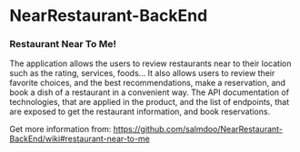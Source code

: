 # NearRestaurant-BackEnd

### Restaurant Near To Me!
The application allows the users to review restaurants near to their location such as the rating, services, foods… It also allows users to review their favorite choices, and the best recommendations, make a reservation, and book a dish of a restaurant in a convenient way.
The API documentation of technologies, that are applied in the product, and the list of endpoints, that are exposed to get the restaurant information, and book reservations.

Get more information from: https://github.com/salmdoo/NearRestaurant-BackEnd/wiki#restaurant-near-to-me
